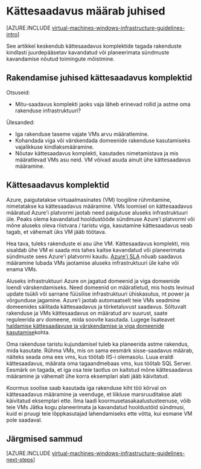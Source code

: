 <properties
    pageTitle="Kättesaadavus seadmine juhised | Microsoft Azure'i"
    description="Teavet ja rakendamist suuniseid Azure taristu teenused kättesaadavus komplekti kasutamise kohta."
    documentationCenter=""
    services="virtual-machines-windows"
    authors="iainfoulds"
    manager="timlt"
    editor=""
    tags="azure-resource-manager"/>

<tags
    ms.service="virtual-machines-windows"
    ms.workload="infrastructure-services"
    ms.tgt_pltfrm="vm-windows"
    ms.devlang="na"
    ms.topic="article"
    ms.date="09/08/2016"
    ms.author="iainfou"/>

# <a name="availability-sets-guidelines"></a>Kättesaadavus määrab juhised

[AZURE.INCLUDE [virtual-machines-windows-infrastructure-guidelines-intro](../../includes/virtual-machines-windows-infrastructure-guidelines-intro.md)] 

See artikkel keskendub kättesaadavus komplektide tagada rakenduste kindlasti juurdepääsetav kavandatud või planeerimata sündmuste kavandamise nõutud toimingute mõistmine.

## <a name="implementation-guidelines-for-availability-sets"></a>Rakendamise juhised kättesaadavus komplektid

Otsuseid:

- Mitu-saadavus komplekti jaoks vaja läheb erinevad rollid ja astme oma rakenduse infrastruktuuri?

Ülesanded:

- Iga rakenduse taseme vajate VMs arvu määratlemine.
- Kohandada viga või värskendada domeenide rakenduse kasutamiseks vajalikkuse kindlaksmääramine.
- Nõutav kättesaadavus komplekti, kasutades nimetamistava ja mis määratlevad VMs asu neid. VM võivad asuda ainult ühe kättesaadavus määramine. 

## <a name="availability-sets"></a>Kättesaadavus komplektid

Azure, paigutatakse virtuaalmasinates (VM) loogiline rühmitamine, nimetatakse ka kättesaadavus määramine. VMs loomisel on kättesaadavus määratud Azure'i platvormi jaotab need paigutuse aluseks infrastruktuuri üle. Peaks olema kavandatud hooldustööde sündmuse Azure'i platvormi või mõne aluseks oleva riistvara / taristu viga, kasutamine kättesaadavus seab tagab, et vähemalt üks VM jääb töötava.

Hea tava, tuleks rakenduste ei asu ühe VM. Kättesaadavus komplekti, mis sisaldab ühe VM ei saada mis tahes kaitse kavandatud või planeerimata sündmuste sees Azure'i platvormi kaudu. [Azure'i SLA](https://azure.microsoft.com/support/legal/sla/virtual-machines) nõuab saadavus määramine lubada VMs jaotamise aluseks infrastruktuuri üle kahe või enama VMs.

Aluseks infrastruktuuri Azure on jagatud domeenid ja viga domeenide loendi värskendamiseks. Need domeenid on määratletud, mis hosts levinud update tsükli või sarnane füüsilise infrastruktuuri ühiskasutus, nt power ja võrgunduse jagamine. Azure'i jaotab automaatselt teie VMs seadmine domeenides säilitada kättesaadavus ja tõrketaluvust saadavus. Sõltuvalt rakenduse ja VMs kättesaadavus on määratud arv suurust, saate reguleerida arv domeene, mida soovite kasutada. Lugege lisateavet [haldamise kättesaadavuse ja värskendamise ja viga domeenide kasutamise](virtual-machines-windows-manage-availability.md)kohta.

Oma rakenduse taristu kujundamisel tuleb ka planeerida astme rakendus, mida kasutate. Rühma VMs, mis on sama eesmärk sisse-saadavus määrab, näiteks seada oma ees vms, kus töötab IIS-i olemasolu. Luua eraldi kättesaadavus, määrata oma tagaandmebaas vms, kus töötab SQL Server. Eesmärk on tagada, et iga osa teie taotlus on kaitstud mõne kättesaadavus määramine ja vähemalt ühe korra eksemplari alati jääb käivitatud.

Koormus soolise saab kasutada iga rakenduse kiht töö kõrval on kättesaadavus määramine ja veenduge, et liikluse marsruuditakse alati käivitatud eksemplari ette. Ilma laadi koormusetasakaalustusteenuse, võib teie VMs Jätka kogu planeerimata ja kavandatud hooldustöid sündmusi, kuid ei pruugi teie lõppkasutajad lahendamiseks ette võtta, kui esmane VM pole saadaval.


## <a name="next-steps"></a>Järgmised sammud
[AZURE.INCLUDE [virtual-machines-windows-infrastructure-guidelines-next-steps](../../includes/virtual-machines-windows-infrastructure-guidelines-next-steps.md)] 